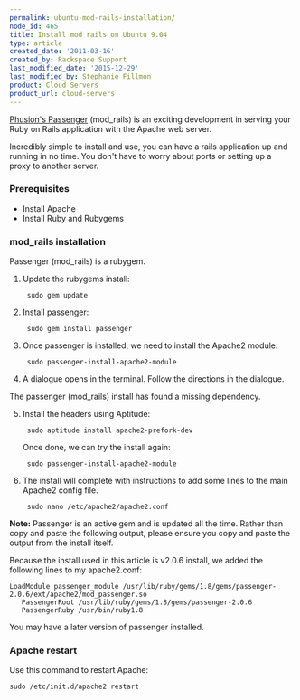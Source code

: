 ```yaml
---
permalink: ubuntu-mod-rails-installation/
node_id: 465
title: Install mod rails on Ubuntu 9.04
type: article
created_date: '2011-03-16'
created_by: Rackspace Support
last_modified_date: '2015-12-29'
last_modified_by: Stephanie Fillmon
product: Cloud Servers
product_url: cloud-servers
---
```


[Phusion's
Passenger](http://www.modrails.com/ "http://www.modrails.com/")
(mod\_rails) is an exciting development in serving your Ruby on Rails
application with the Apache web server.

Incredibly simple to install and use, you can have a rails application
up and running in no time. You don't have to worry about ports or
setting up a proxy to another server.

### Prerequisites

-   Install Apache
-   Install Ruby and Rubygems



### mod\_rails installation

Passenger (mod\_rails) is a rubygem.

1. Update the rubygems install:

        sudo gem update

2. Install passenger:

        sudo gem install passenger

3. Once passenger is installed, we need to install the Apache2 module:

        sudo passenger-install-apache2-module

4. A dialogue opens in the terminal. Follow the directions in the dialogue.

  The passenger (mod\_rails) install has found a missing dependency.

5. Install the headers using Aptitude:

        sudo aptitude install apache2-prefork-dev

   Once done, we can try the install again:

        sudo passenger-install-apache2-module

6. The install will complete with instructions to add some lines to the main Apache2 config
  file.

        sudo nano /etc/apache2/apache2.conf

**Note:** Passenger is an active gem and is updated all the time.
Rather than copy and paste the following output, please ensure you copy
and paste the output from the install itself.

Because the install used in this article is v2.0.6 install, we added the following lines to my
apache2.conf:

    LoadModule passenger_module /usr/lib/ruby/gems/1.8/gems/passenger-2.0.6/ext/apache2/mod_passenger.so
       PassengerRoot /usr/lib/ruby/gems/1.8/gems/passenger-2.0.6
       PassengerRuby /usr/bin/ruby1.8

You may have a later version of passenger installed.

### Apache restart 

Use this command to restart Apache:


    sudo /etc/init.d/apache2 restart
